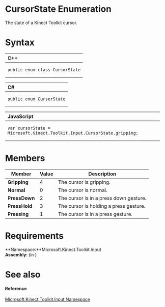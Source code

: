 CursorState Enumeration  
=======================  

The state of a Kinect Toolkit cursor. <span id="syntaxSection"></span>

Syntax  
======  

<table>
<colgroup>
<col width="100%" />
</colgroup>
<thead>
<tr class="header">
<th align="left">C++</th>
</tr>
</thead>
<tbody>
<tr class="odd">
<td align="left"><pre><code>public enum class CursorState</code></pre></td>
</tr>
</tbody>
</table>

<table>
<colgroup>
<col width="100%" />
</colgroup>
<thead>
<tr class="header">
<th align="left">C#</th>
</tr>
</thead>
<tbody>
<tr class="odd">
<td align="left"><pre><code>public enum CursorState</code></pre></td>
</tr>
</tbody>
</table>

<table>
<colgroup>
<col width="100%" />
</colgroup>
<thead>
<tr class="header">
<th align="left">JavaScript</th>
</tr>
</thead>
<tbody>
<tr class="odd">
<td align="left"><pre><code>var cursorState = Microsoft.Kinect.Toolkit.Input.CursorState.gripping;</code></pre></td>
</tr>
</tbody>
</table>

<span id="ID4EEB"></span>

Members  
=======  

| Member        | Value | Description                            |
|---------------|-------|----------------------------------------|
| **Gripping**  | 4     | The cursor is gripping.                |
| **Normal**    | 0     | The cursor is normal.                  |
| **PressDown** | 2     | The cursor is in a press down gesture. |
| **PressHold** | 3     | The cursor is holding a press gesture. |
| **Pressing**  | 1     | The cursor is in a press gesture.      |

<span id="requirements"></span>

Requirements  
============  

**Namespace:**Microsoft.Kinect.Toolkit.Input  
**Assembly:** (in )  

<span id="ID4ELB"></span>

See also  
========  

<span id="ID4ENB"></span>
#### Reference  

[Microsoft.Kinect.Toolkit.Input Namespace](../Kinect.Toolkit.Input.md)  



<!--Please do not edit the data in the comment block below.-->
<!--
TOCTitle : CursorState Enumeration
RLTitle : CursorState Enumeration
KeywordK : CursorState enumeration
KeywordK : Microsoft.Kinect.Toolkit.Input.CursorState enumeration
HelpPriority : 2
KeywordF : Microsoft.Kinect.Toolkit.Input.CursorState
KeywordF : CursorState
KeywordF : Microsoft.Kinect.Toolkit.Input.CursorState
KeywordA : T:Microsoft.Kinect.Toolkit.Input.CursorState
AssetID : T:Microsoft.Kinect.Toolkit.Input.CursorState
Locale : en-us
CommunityContent : 1
APIType : Managed
APILocation : 
APIName : Microsoft.Kinect.Toolkit.Input.CursorState
TargetOS : Windows
TopicType : kbSyntax
DevLang : VB
DevLang : CSharp
DevLang : JavaScript
DevLang : C++
DocSet : K4Wv2
ProjType : K4Wv2Proj
Technology : Kinect for Windows
Product : Kinect for Windows SDK v2
productversion : 20
-->
